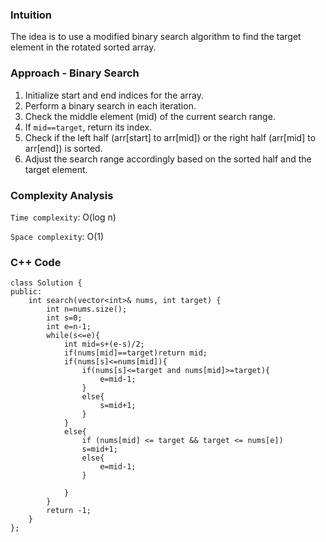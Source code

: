 ### Intuition
The idea is to use a modified binary search algorithm to find the target element in the rotated sorted array.

### Approach - Binary Search
1. Initialize start and end indices for the array.
2. Perform a binary search in each iteration.
3. Check the middle element (mid) of the current search range.
4. If `mid==target`, return its index.
5. Check if the left half (arr[start] to arr[mid]) or the right half (arr[mid] to arr[end]) is sorted.
6. Adjust the search range accordingly based on the sorted half and the target element.

### Complexity Analysis
`Time complexity`: O(log n)

`Space complexity`: O(1)

### C++ Code

```
class Solution {
public:
    int search(vector<int>& nums, int target) {
        int n=nums.size();
        int s=0;
        int e=n-1;
        while(s<=e){
            int mid=s+(e-s)/2;
            if(nums[mid]==target)return mid;
            if(nums[s]<=nums[mid]){
                if(nums[s]<=target and nums[mid]>=target){
                    e=mid-1;
                }
                else{
                    s=mid+1;
                }
            }
            else{
                if (nums[mid] <= target && target <= nums[e])
                s=mid+1;
                else{
                    e=mid-1;
                }
                
            }
        }
        return -1;
    }
};
```
